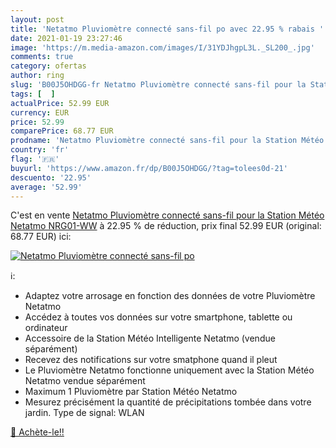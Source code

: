 ```yaml
---
layout: post
title: 'Netatmo Pluviomètre connecté sans-fil po avec 22.95 % rabais '
date: 2021-01-19 23:27:46
image: 'https://m.media-amazon.com/images/I/31YDJhgpL3L._SL200_.jpg'
comments: true
category: ofertas
author: ring
slug: 'B00J5OHDGG-fr Netatmo Pluviomètre connecté sans-fil pour la Station...'
tags: [  ]
actualPrice: 52.99 EUR
currency: EUR
price: 52.99
comparePrice: 68.77 EUR
prodname: 'Netatmo Pluviomètre connecté sans-fil pour la Station Météo Netatmo  NRG01-WW'
country: 'fr'
flag: '🇫🇷'
buyurl: 'https://www.amazon.fr/dp/B00J5OHDGG/?tag=tolees0d-21'
descuento: '22.95'
average: '52.99'
---
```


C'est en vente [Netatmo Pluviomètre connecté sans-fil pour la Station Météo Netatmo  NRG01-WW](https://www.amazon.fr/dp/B00J5OHDGG/?tag=tolees0d-21)  à  22.95 % de réduction, prix final  52.99 EUR (original: 68.77 EUR) ici:

[![Netatmo Pluviomètre connecté sans-fil po](https://m.media-amazon.com/images/I/31YDJhgpL3L._SL200_.jpg)](https://www.amazon.fr/dp/B00J5OHDGG/?tag=tolees0d-21)

ℹ️:

- Adaptez votre arrosage en fonction des données de votre Pluviomètre Netatmo
- Accédez à toutes vos données sur votre smartphone, tablette ou ordinateur
- Accessoire de la Station Météo Intelligente Netatmo (vendue séparément)
- Recevez des notifications sur votre smatphone quand il pleut
- Le Pluviomètre Netatmo fonctionne uniquement avec la Station Météo Netatmo vendue séparément
- Maximum 1 Pluviomètre par Station Météo Netatmo
- Mesurez précisément la quantité de précipitations tombée dans votre jardin. Type de signal: WLAN

[🛒 Achète-le!!](https://www.amazon.fr/dp/B00J5OHDGG/?tag=tolees0d-21)
